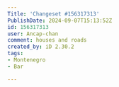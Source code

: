 ```yaml
---
Title: 'Changeset #156317313'
PublishDate: 2024-09-07T15:13:52Z
id: 156317313
user: Ancap-chan
comment: houses and roads
created_by: iD 2.30.2
tags:
- Montenegro
- Bar

---
```

